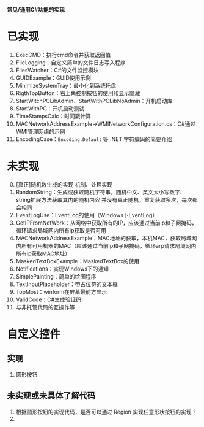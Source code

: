 **常见/通用C#功能的实现**

# 已实现

1. ExecCMD：执行cmd命令并获取返回值
2. FileLogging：自定义简单的文件日志写入程序
3. FilesWatcher：C#的文件监控模块
4. GUIDExample：GUID使用示例
5. MinimizeSystemTray：最小化到系统托盘
7. RigthTopButton：右上角控制按钮的使用和显示隐藏
7. StartWitchPCLibAdmin、StartWithPCLibNoAdmin：开机启动库
8. StartWithPC：开机启动测试
9. TimeStampsCalc：时间戳计算
10. MACNetworkAddressExample->WMINetworkConfiguration.cs：C#通过WMI管理网络的示例
11. EncodingCase：`Encoding.Default` 等 .NET 字符编码的简要介绍

# 未实现

0. [真正]随机数生成的实现  机制、处理实现
6. RandomString：生成或获取随机字符串。随机中文、英文大小写数字、string扩展方法获取其内的随机内容 并没有真正随机，重复获取多次，每次都会相同
1. EventLogUse：EventLog的使用（Windows下EventLog）
2. GetIPFromNetWork：从网络中获取所有的IP，应该通过当前ip和子网掩码，循环请求局域网内所有ip获取是否可用
3. MACNetworkAddressExample：MAC地址的获取，本机MAC，获取局域网内所有可用机器的MAC（应该通过当前ip和子网掩码，循环arp请求局域网内所有ip获取MAC地址）
4. MaskedTextBoxExample：MaskedTextBox的使用
5. Notifications：实现Windows下的通知
6. SimplePainting：简单的绘图程序
7. TextInputPlaceholder：带占位符的文本框
8. TopMost：winform在屏幕最前方显示
9. ValidCode：C#生成验证码
10. 与非托管代码的互操作等

# 自定义控件

## 实现

1. 圆形按钮

## 未实现或未具体了解代码

1. 根据圆形按钮的实现代码，是否可以通过 Region 实现任意形状按钮的实现？
2. 